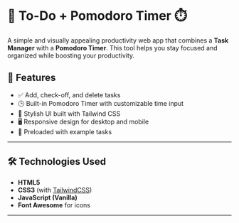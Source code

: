 # 📝 To-Do + Pomodoro Timer ⏱️

A simple and visually appealing productivity web app that combines a **Task Manager** with a **Pomodoro Timer**. This tool helps you stay focused and organized while boosting your productivity.


## 🚀 Features

- ✅ Add, check-off, and delete tasks
- 🕒 Built-in Pomodoro Timer with customizable time input
- 🌈 Stylish UI built with Tailwind CSS
- 🖥️ Responsive design for desktop and mobile
- 🎉 Preloaded with example tasks

---

## 🛠️ Technologies Used

- **HTML5**
- **CSS3** (with [TailwindCSS](https://tailwindcss.com/))
- **JavaScript (Vanilla)**
- **Font Awesome** for icons

---
